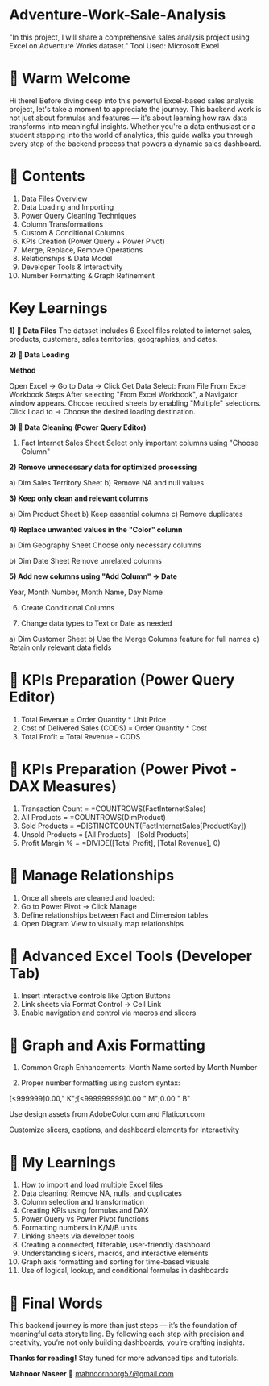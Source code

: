 # Adventure-Work-Sale-Analysis
"In this project, I will share a comprehensive sales analysis project using Excel on Adventure Works dataset."
Tool Used: Microsoft Excel

# 👋 Warm Welcome
Hi there!
Before diving deep into this powerful Excel-based sales analysis project, let's take a moment to appreciate the journey. This backend work is not just about formulas and features — it's about learning how raw data transforms into meaningful insights. Whether you're a data enthusiast or a student stepping into the world of analytics, this guide walks you through every step of the backend process that powers a dynamic sales dashboard.

# 📁 Contents
1) Data Files Overview
2) Data Loading and Importing
3) Power Query Cleaning Techniques
4) Column Transformations
5) Custom & Conditional Columns
6) KPIs Creation (Power Query + Power Pivot)
7) Merge, Replace, Remove Operations
8) Relationships & Data Model
9) Developer Tools & Interactivity
10) Number Formatting & Graph Refinement

# Key Learnings

**1) 📂 Data Files**
The dataset includes 6 Excel files related to internet sales, products, customers, sales territories, geographies, and dates.

**2) 🔄 Data Loading**

**Method**

Open Excel → Go to Data → Click Get Data
Select:
From File
From Excel Workbook
Steps
After selecting "From Excel Workbook", a Navigator window appears.
Choose required sheets by enabling "Multiple" selections.
Click Load to → Choose the desired loading destination.

**3) 🧹 Data Cleaning (Power Query Editor)**
1) Fact Internet Sales Sheet
Select only important columns using "Choose Column"

**2) Remove unnecessary data for optimized processing**

a) Dim Sales Territory Sheet
b) Remove NA and null values

**3) Keep only clean and relevant columns**

a) Dim Product Sheet
b) Keep essential columns
c) Remove duplicates

**4) Replace unwanted values in the "Color" column**

a) Dim Geography Sheet
Choose only necessary columns

b) Dim Date Sheet
Remove unrelated columns

**5) Add new columns using "Add Column" → Date**

Year, Month Number, Month Name, Day Name

6) Create Conditional Columns

7) Change data types to Text or Date as needed

a) Dim Customer Sheet
b) Use the Merge Columns feature for full names
c) Retain only relevant data fields

# 🧮 KPIs Preparation (Power Query Editor)

1) Total Revenue = Order Quantity * Unit Price
2) Cost of Delivered Sales (CODS) = Order Quantity * Cost
3) Total Profit = Total Revenue - CODS
# 🧮 KPIs Preparation (Power Pivot - DAX Measures)

1) Transaction Count = =COUNTROWS(FactInternetSales)
2) All Products = =COUNTROWS(DimProduct)
3) Sold Products = =DISTINCTCOUNT(FactInternetSales[ProductKey])
4) Unsold Products = [All Products] - [Sold Products]
5) Profit Margin % = =DIVIDE([Total Profit], [Total Revenue], 0)

# 🔗 Manage Relationships

1) Once all sheets are cleaned and loaded:
2) Go to Power Pivot → Click Manage
3) Define relationships between Fact and Dimension tables
4) Open Diagram View to visually map relationships

# 🧰 Advanced Excel Tools (Developer Tab)

1) Insert interactive controls like Option Buttons
2) Link sheets via Format Control → Cell Link
3) Enable navigation and control via macros and slicers

# 🎨 Graph and Axis Formatting

1) Common Graph Enhancements:
Month Name sorted by Month Number

2) Proper number formatting using custom syntax:

[<999999]0.00," K";[<999999999]0.00 " M";0.00 " B"

Use design assets from AdobeColor.com and Flaticon.com

Customize slicers, captions, and dashboard elements for interactivity

# 🧠 My Learnings

1) How to import and load multiple Excel files
2) Data cleaning: Remove NA, nulls, and duplicates
3) Column selection and transformation
4) Creating KPIs using formulas and DAX
5) Power Query vs Power Pivot functions
6) Formatting numbers in K/M/B units
7) Linking sheets via developer tools
8) Creating a connected, filterable, user-friendly dashboard
9) Understanding slicers, macros, and interactive elements
10) Graph axis formatting and sorting for time-based visuals
11) Use of logical, lookup, and conditional formulas in dashboards

# 🙌 Final Words
This backend journey is more than just steps — it’s the foundation of meaningful data storytelling. By following each step with precision and creativity, you’re not only building dashboards, you’re crafting insights.

**Thanks for reading!**
Stay tuned for more advanced tips and tutorials.

**Mahnoor Naseer**
📧 mahnoornoorg57@gmail.com
